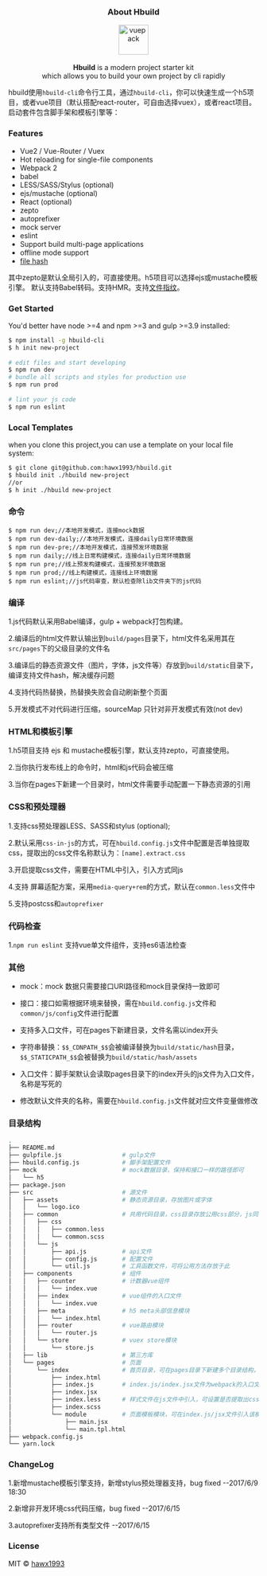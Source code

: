 
### <p align='center'>About Hbuild</p>

<p align="center">
  <img src="http://chuantu.biz/t5/92/1495463272x1822614086.png" alt="vuepack" width="60">
  <br><br><strong>Hbuild</strong> is a modern project starter kit<br>which  allows you to build your own project by cli rapidly
</p>

    
hbuild使用`hbuild-cli`命令行工具，通过`hbuild-cli`，你可以快速生成一个h5项目，或者vue项目（默认搭配react-router，可自由选择vuex），或者react项目。启动套件包含脚手架和模板引擎等：
    
### Features
       
- Vue2 / Vue-Router / Vuex
- Hot reloading for single-file components
- Webpack 2 
- babel
- LESS/SASS/Stylus  (optional)
- ejs/mustache  (optional)
- React  (optional)
- zepto
- autoprefixer
- mock server
- eslint
- Support build multi-page applications
- offline mode support
- [file hash](https://github.com/hawx1993/hbuild/blob/master/docs/filehash.md)

其中zepto是默认全局引入的，可直接使用。h5项目可以选择ejs或mustache模板引擎。
默认支持Babel转码。支持HMR。支持[文件指纹](https://github.com/hawx1993/hbuild/blob/master/docs/filehash.md)。
    
    
### Get Started
    
    
You'd better have node >=4 and npm >=3 and gulp >=3.9 installed:
    
```bash
$ npm install -g hbuild-cli
$ h init new-project
 
# edit files and start developing
$ npm run dev
# bundle all scripts and styles for production use
$ npm run prod
 
# lint your js code
$ npm run eslint
```
    

### Local Templates

when you clone this project,you can  use a template on your local file system:

```bash
$ git clone git@github.com:hawx1993/hbuild.git
$ hbuild init ./hbuild new-project
//or
$ h init ./hbuild new-project
```
### 命令

```
$ npm run dev;//本地开发模式，连接mock数据
$ npm run dev-daily;//本地开发模式，连接daily日常环境数据
$ npm run dev-pre;//本地开发模式，连接预发环境数据
$ npm run daily;//线上日常构建模式，连接daily日常环境数据
$ npm run pre;//线上预发构建模式，连接预发环境数据
$ npm run prod;//线上构建模式，连接线上环境数据
$ npm run eslint;//js代码审查，默认检查除lib文件夹下的js代码
```

### 编译

1.js代码默认采用Babel编译，gulp + webpack打包构建。

2.编译后的html文件默认输出到`build/pages`目录下，html文件名采用其在`src/pages`下的父级目录的文件名

3.编译后的静态资源文件（图片，字体，js文件等）存放到`build/static`目录下，编译支持文件hash，解决缓存问题

4.支持代码热替换，热替换失败会自动刷新整个页面

5.开发模式不对代码进行压缩，sourceMap 只针对非开发模式有效(not dev)

### HTML和模板引擎

1.h5项目支持 ejs 和 mustache模板引擎，默认支持zepto，可直接使用。

2.当你执行发布线上的命令时，html和js代码会被压缩

3.当你在pages下新建一个目录时，html文件需要手动配置一下静态资源的引用

### CSS和预处理器

1.支持css预处理器LESS、SASS和stylus (optional);

2.默认采用`css-in-js`的方式，可在`hbuild.config.js`文件中配置是否单独提取css，提取出的css文件名称默认为：`[name].extract.css`

3.开启提取css文件，需要在HTML中引入，引入方式同js

4.支持 屏幕适配方案，采用`media-query+rem`的方式，默认在`common.less`文件中

5.支持postcss和`autoprefixer`

### 代码检查

1.`npm run eslint` 支持vue单文件组件，支持es6语法检查

### 其他

- mock：mock 数据只需要接口URI路径和mock目录保持一致即可

- 接口：接口如需根据环境来替换，需在`hbuild.config.js`文件和`common/js/config`文件进行配置

- 支持多入口文件，可在pages下新建目录，文件名需以index开头

- 字符串替换：`$$_CDNPATH_$$`会被编译替换为`build/static/hash`目录，`$$_STATICPATH_$$`会被替换为`build/static/hash/assets`

- 入口文件：脚手架默认会读取pages目录下的index开头的js文件为入口文件，名称是写死的

- 修改默认文件夹的名称，需要在`hbuild.config.js`文件就对应文件变量做修改


### 目录结构

```bash
.
├── README.md
├── gulpfile.js                 # gulp文件
├── hbuild.config.js            # 脚手架配置文件
├── mock                        # mock数据目录，保持和接口一样的路径即可
│   └── h5
├── package.json    
├── src                         # 源文件 
│   ├── assets                  # 静态资源目录，存放图片或字体
│   │   └── logo.ico
│   ├── common                  # 共用代码目录，css目录存放公用css部分，js同理
│   │   ├── css
│   │   │   ├── common.less
│   │   │   └── common.scss
│   │   └── js
│   │       ├── api.js          # api文件
│   │       ├── config.js       # 配置文件
│   │       └── util.js         # 工具函数文件，可将公用方法存放于此
│   ├── components              # 组件
│   │   ├── counter             # 计数器vue组件
│   │   │   └── index.vue
│   │   ├── index               # vue组件的入口文件
│   │   │   └── index.vue
│   │   ├── meta                # h5 meta头部信息模块
│   │   │   └── index.html
│   │   ├── router              # vue路由模块
│   │   │   └── router.js
│   │   └── store               # vuex store模块
│   │       └── store.js
│   ├── lib                     # 第三方库 
│   └── pages                   # 页面    
│       └── index               # 首页目录，可在pages目录下新建多个目录结构，作为多入口文件
│           ├── index.html
│           ├── index.js        # index.js/index.jsx文件为webpack的入口文件
│           ├── index.jsx
│           ├── index.less      # 样式文件在js文件中引入，可设置是否提取出css文件     
│           ├── index.scss
│           └── module          # 页面模板模块，可在index.js/jsx文件引入该模块文件
│               ├── main.jsx
│               └── main.tpl.html
├── webpack.config.js
└── yarn.lock
```


### ChangeLog

1.新增mustache模板引擎支持，新增stylus预处理器支持，bug fixed --2017/6/9 18:30

2.新增非开发环境css代码压缩，bug fixed --2017/6/15

3.autoprefixer支持所有类型文件 --2017/6/15

### License
    
MIT © [hawx1993](https://github.com/hawx1993)
